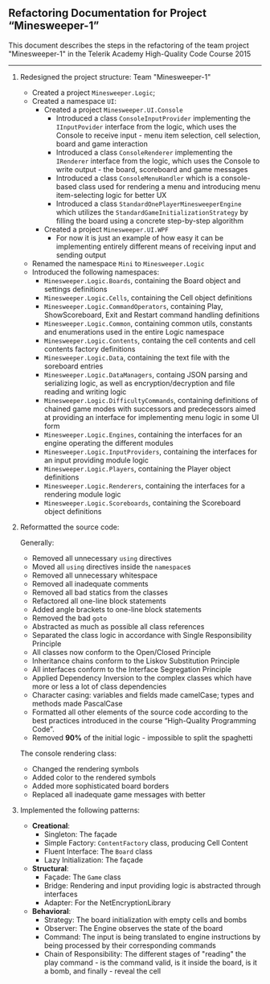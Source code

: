 Refactoring Documentation for Project “Minesweeper-1”
------------------------------------------------------
This document describes the steps in the refactoring of the team project "Minesweeper-1" 
in the Telerik Academy High-Quality Code Course 2015

------------------------------------------------------
1. Redesigned the project structure: Team "Minesweeper-1"
	- Created a project `Minesweeper.Logic`;
	- Created a namespace `UI`:
		- Created a project `Minesweeper.UI.Console`
			- Introduced a class `ConsoleInputProvider` implementing the `IInputPovider` interface from the logic, which uses the Console to receive input - menu item selection, cell selection, board and game interaction
			- Introduced a class `ConsoleRenderer` implementing the `IRenderer` interface from the logic, which uses the Console to write output - the board, scoreboard and game messages
			- Introduced a class `ConsoleMenuHandler` which is a console-based class used for rendering a menu and introducing menu item-selecting logic for better UX
			- Introduced a class `StandardOnePlayerMinesweeperEngine` which utilizes the `StandardGameInitializationStrategy` by filling the board using a concrete step-by-step algorithm
		- Created a project `Minesweeper.UI.WPF`
			- For now it is just an example of how easy it can be implementing entirely different means of receiving input and sending output
	- Renamed the namespace `Mini` to `Minesweeper.Logic`
	- Introduced the following namespaces:
		- `Minesweeper.Logic.Boards`, containing the Board object and settings definitions
		- `Minesweeper.Logic.Cells`, containing the Cell object definitions
		- `Minesweeper.Logic.CommandOperators`, containing Play, ShowScoreboard, Exit and Restart command handling definitions
		- `Minesweeper.Logic.Common`, containing common utils, constants and enumerations used in the entire Logic namespace
		- `Minesweeper.Logic.Contents`, containg  the cell contents and cell contents factory definitions
		- `Minesweeper.Logic.Data`, containing the text file with the soreboard entries
		- `Minesweeper.Logic.DataManagers`, containg JSON parsing and serializing logic, as well as encryption/decryption and file reading and writing logic
		- `Minesweeper.Logic.DifficultyCommands`, containing definitions of chained game modes with successors and predecessors aimed at providing an interface for implementing menu logic in some UI form
		- `Minesweeper.Logic.Engines`, containing the interfaces for an engine operating the different modules
		- `Minesweeper.Logic.InputProviders`, containing the interfaces for an input providing module logic
		- `Minesweeper.Logic.Players`, containing the Player object definitions
		- `Minesweeper.Logic.Renderers`, containing the interfaces for a rendering module logic
		- `Minesweeper.Logic.Scoreboards`, containing the Scoreboard object definitions

2. Reformatted the source code:

    Generally:
	- Removed all unnecessary `using` directives
	- Moved all `using` directives inside the `namespace`s
	- Removed all unnecessary whitespace
	- Removed all inadequate comments
	- Removed all bad statics from the classes
	- Refactored all one-line block statements
	- Added angle brackets to one-line block statements
	- Removed the bad `goto`
	- Abstracted as much as possible all class references
	- Separated the class logic in accordance with Single Responsibility Principle
	- All classes now conform to the Open/Closed Principle
	- Inheritance chains conform to the Liskov Substitution Principle
	- All interfaces conform to the Interface Segregation Principle
	- Applied Dependency Inversion to the complex classes which have more or less a lot of class dependencies
	- Character casing: variables and fields made camelCase; types and methods made PascalCase
	- Formatted all other elements of the source code according to the best practices introduced in the course “High-Quality Programming Code”.
	- Removed **90%** of the initial logic - impossible to split the spaghetti 
	
	The console rendering class:
	- Changed the rendering symbols
	- Added color to the rendered symbols
	- Added more sophisticated board borders
	- Replaced all inadequate game messages with better

3. Implemented the following patterns:
   - **Creational**: 
	   - Singleton: The façade
	   - Simple Factory: `ContentFactory` class, producing Cell Content
	   - Fluent Interface: The `Board` class
	   - Lazy Initialization: The façade
   - **Structural**: 
	   - Façade: The `Game` class
	   - Bridge: Rendering and input providing logic is abstracted through interfaces
	   - Adapter: For the NetEncryptionLibrary
   - **Behavioral**: 
	   - Strategy: The board initialization with empty cells and bombs
	   - Observer: The Engine observes the state of the board
	   - Command: The input is being translated to engine instructions by being processed by their corresponding commands
	   - Chain of Responsibility: The different stages of "reading" the play command - is the command valid, is it inside the board, is it a bomb, and finally - reveal the cell